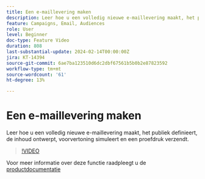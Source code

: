 ```yaml
---
title: Een e-maillevering maken
description: Leer hoe u een volledig nieuwe e-maillevering maakt, het publiek definieert, de inhoud ontwerpt, voorvertoning simuleert en een proefdruk verzendt.
feature: Campaigns, Email, Audiences
role: User
level: Beginner
doc-type: Feature Video
duration: 808
last-substantial-update: 2024-02-14T00:00:00Z
jira: KT-14394
source-git-commit: 6ae7ba123510d6dc2dbf67561b5b0b2e87823592
workflow-type: tm+mt
source-wordcount: '61'
ht-degree: 13%

---
```



# Een e-maillevering maken

Leer hoe u een volledig nieuwe e-maillevering maakt, het publiek definieert, de inhoud ontwerpt, voorvertoning simuleert en een proefdruk verzendt.

>[!VIDEO](https://video.tv.adobe.com/v/3454011/?learn=on&captions=dut)

Voor meer informatie over deze functie raadpleegt u de [productdocumentatie](https://experienceleague.adobe.com/docs/campaign-web/v8/msg/gs-deliveries.html?lang=nl-NL)